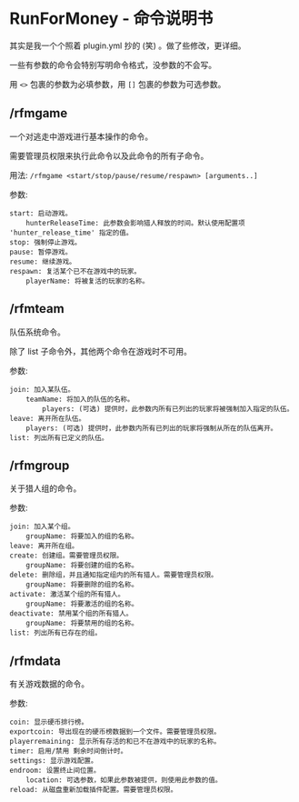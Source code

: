 # RunForMoney - 命令说明书

其实是我一个个照着 plugin.yml 抄的 (笑) 。做了些修改，更详细。

一些有参数的命令会特别写明命令格式，没参数的不会写。

用 `<>` 包裹的参数为必填参数，用 `[]` 包裹的参数为可选参数。

## /rfmgame

一个对逃走中游戏进行基本操作的命令。

需要管理员权限来执行此命令以及此命令的所有子命令。

用法: `/rfmgame <start/stop/pause/resume/respawn> [arguments..]`

参数:

    start: 启动游戏。
        hunterReleaseTime: 此参数会影响猎人释放的时间。默认使用配置项 'hunter_release_time' 指定的值。
    stop: 强制停止游戏。
    pause: 暂停游戏。
    resume: 继续游戏。
    respawn: 复活某个已不在游戏中的玩家。
        playerName: 将被复活的玩家的名称。

## /rfmteam

队伍系统命令。

除了 list 子命令外，其他两个命令在游戏时不可用。

参数:

    join: 加入某队伍。
        teamName: 将加入的队伍的名称。
            players: (可选) 提供时，此参数内所有已列出的玩家将被强制加入指定的队伍。
    leave: 离开所在队伍。
        players: (可选) 提供时，此参数内所有已列出的玩家将强制从所在的队伍离开。
    list: 列出所有已定义的队伍。

## /rfmgroup

关于猎人组的命令。

参数:

    join: 加入某个组。
        groupName: 将要加入的组的名称。
    leave: 离开所在组。
    create: 创建组。需要管理员权限。
        groupName: 将要创建的组的名称。
    delete: 删除组，并且通知指定组内的所有猎人。需要管理员权限。
        groupName: 将要删除的组的名称。
    activate: 激活某个组的所有猎人。
        groupName: 将要激活的组的名称。
    deactivate: 禁用某个组的所有猎人。
        groupName: 将要禁用的组的名称。
    list: 列出所有已存在的组。

## /rfmdata

有关游戏数据的命令。

参数:

    coin: 显示硬币排行榜。
    exportcoin: 导出现在的硬币榜数据到一个文件。需要管理员权限。
    playerremaining: 显示所有存活的和已不在游戏中的玩家的名称。
    timer: 启用/禁用 剩余时间倒计时。
    settings: 显示游戏配置。
    endroom: 设置终止间位置。
        location: 可选参数，如果此参数被提供，则使用此参数的值。
    reload: 从磁盘重新加载插件配置。需要管理员权限。
